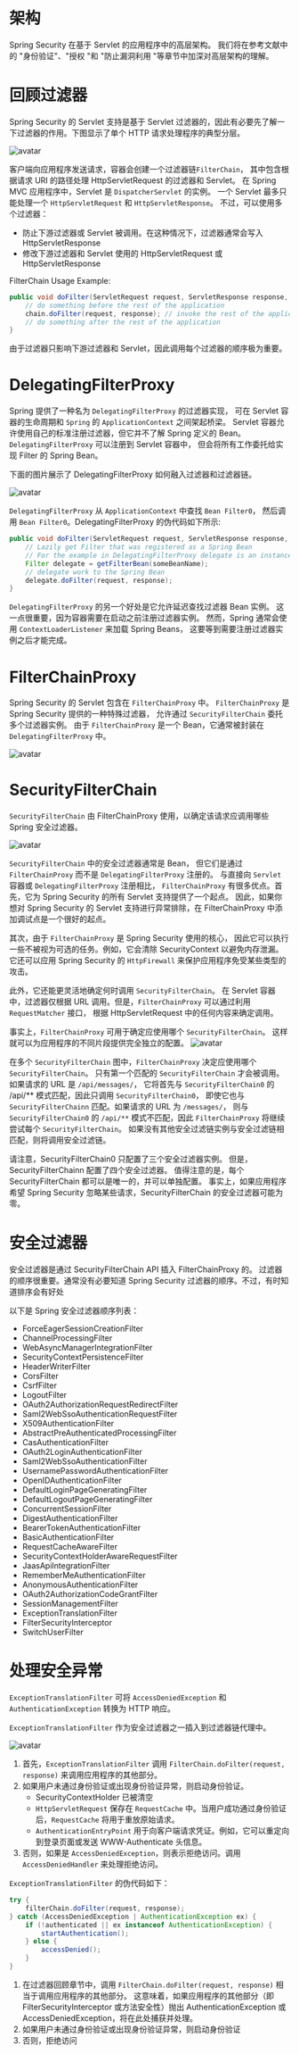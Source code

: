 # 架构
Spring Security 在基于 Servlet 的应用程序中的高层架构。
我们将在参考文献中的 "身份验证"、"授权 "和 "防止漏洞利用 "等章节中加深对高层架构的理解。
# 回顾过滤器
Spring Security 的 Servlet 支持是基于 Servlet 过滤器的，因此有必要先了解一下过滤器的作用。下图显示了单个 HTTP 请求处理程序的典型分层。

![avatar](./img/filterchain.png)

客户端向应用程序发送请求，容器会创建一个过滤器链`FilterChain`，
其中包含根据请求 URI 的路径处理 HttpServletRequest 的过滤器和 Servlet。
在 Spring MVC 应用程序中，Servlet 是 `DispatcherServlet` 的实例。
一个 Servlet 最多只能处理一个 `HttpServletRequest` 和 `HttpServletResponse`。
不过，可以使用多个过滤器：

- 防止下游过滤器或 Servlet 被调用。在这种情况下，过滤器通常会写入 HttpServletResponse
- 修改下游过滤器和 Servlet 使用的 HttpServletRequest 或 HttpServletResponse

FilterChain Usage Example:

```java
public void doFilter(ServletRequest request, ServletResponse response, FilterChain chain) {
    // do something before the rest of the application
    chain.doFilter(request, response); // invoke the rest of the application
    // do something after the rest of the application
}
```

由于过滤器只影响下游过滤器和 Servlet，因此调用每个过滤器的顺序极为重要。

# DelegatingFilterProxy

Spring 提供了一种名为 `DelegatingFilterProxy` 的过滤器实现，
可在 Servlet 容器的生命周期和 `Spring` 的 `ApplicationContext` 之间架起桥梁。
Servlet 容器允许使用自己的标准注册过滤器，但它并不了解 Spring 定义的 Bean。
`DelegatingFilterProxy` 可以注册到 Servlet 容器中，
但会将所有工作委托给实现 Filter 的 Spring Bean。

下面的图片展示了 DelegatingFilterProxy 如何融入过滤器和过滤器链。

![avatar](./img/delegatingfilterproxy.png)

`DelegatingFilterProxy` 从 `ApplicationContext` 中查找 `Bean Filter0`，
然后调用 `Bean Filter0`。DelegatingFilterProxy 的伪代码如下所示:

```java
public void doFilter(ServletRequest request, ServletResponse response, FilterChain chain) {
	// Lazily get Filter that was registered as a Spring Bean
	// For the example in DelegatingFilterProxy delegate is an instance of Bean Filter0
	Filter delegate = getFilterBean(someBeanName);
	// delegate work to the Spring Bean
	delegate.doFilter(request, response);
}
```

`DelegatingFilterProxy` 的另一个好处是它允许延迟查找过滤器 Bean 实例。
这一点很重要，因为容器需要在启动之前注册过滤器实例。
然而，Spring 通常会使用 `ContextLoaderListener` 来加载 Spring Beans，
这要等到需要注册过滤器实例之后才能完成。

# FilterChainProxy
Spring Security 的 Servlet 包含在 `FilterChainProxy` 中。
`FilterChainProxy` 是 Spring Security 提供的一种特殊过滤器，
允许通过 `SecurityFilterChain` 委托多个过滤器实例。
由于 `FilterChainProxy` 是一个 Bean，它通常被封装在 `DelegatingFilterProxy` 中。

![avatar](./img/filterchainproxy.png)

# SecurityFilterChain
`SecurityFilterChain` 由 FilterChainProxy 使用，以确定该请求应调用哪些 Spring 安全过滤器。

![avatar](./img/securityfilterchain.png)

`SecurityFilterChain` 中的安全过滤器通常是 Bean，
但它们是通过 `FilterChainProxy` 而不是 `DelegatingFilterProxy` 注册的。
与直接向 `Servlet` 容器或 `DelegatingFilterProxy` 注册相比，
`FilterChainProxy` 有很多优点。首先，它为 Spring Security 的所有 Servlet 支持提供了一个起点。
因此，如果你想对 Spring Security 的 Servlet 支持进行异常排除，在 FilterChainProxy 中添加调试点是一个很好的起点。

其次，由于 `FilterChainProxy` 是 Spring Security 使用的核心，
因此它可以执行一些不被视为可选的任务。例如，它会清除 SecurityContext 以避免内存泄漏。
它还可以应用 Spring Security 的 `HttpFirewall` 来保护应用程序免受某些类型的攻击。

此外，它还能更灵活地确定何时调用 `SecurityFilterChain`。
在 Servlet 容器中，过滤器仅根据 URL 调用。但是，`FilterChainProxy` 可以通过利用 `RequestMatcher` 接口，
根据 HttpServletRequest 中的任何内容来确定调用。

事实上，`FilterChainProxy` 可用于确定应使用哪个 `SecurityFilterChain`。
这样就可以为应用程序的不同片段提供完全独立的配置。
![avatar](./img/multi-securityfilterchain.png)

在多个 `SecurityFilterChain` 图中，`FilterChainProxy` 决定应使用哪个 `SecurityFilterChain`。
只有第一个匹配的 `SecurityFilterChain` 才会被调用。如果请求的 URL 是 `/api/messages/`，
它将首先与 `SecurityFilterChain0` 的 /api/** 模式匹配，因此只调用 `SecurityFilterChain0`，
即使它也与 `SecurityFilterChainn` 匹配。如果请求的 URL 为 `/messages/`，
则与 `SecurityFilterChain0` 的 `/api/**` 模式不匹配，因此 `FilterChainProxy` 将继续尝试每个 `SecurityFilterChain`。
如果没有其他安全过滤链实例与安全过滤链相匹配，则将调用安全过滤链。

请注意，SecurityFilterChain0 只配置了三个安全过滤器实例。
但是，SecurityFilterChainn 配置了四个安全过滤器。
值得注意的是，每个 SecurityFilterChain 都可以是唯一的，并可以单独配置。
事实上，如果应用程序希望 Spring Security 忽略某些请求，SecurityFilterChain 的安全过滤器可能为零。

# 安全过滤器
安全过滤器是通过 SecurityFilterChain API 插入 FilterChainProxy 的。
过滤器的顺序很重要。通常没有必要知道 Spring Security 过滤器的顺序。不过，有时知道排序会有好处

以下是 Spring 安全过滤器顺序列表：
- ForceEagerSessionCreationFilter
- ChannelProcessingFilter
- WebAsyncManagerIntegrationFilter
- SecurityContextPersistenceFilter
- HeaderWriterFilter
- CorsFilter
- CsrfFilter
- LogoutFilter
- OAuth2AuthorizationRequestRedirectFilter
- Saml2WebSsoAuthenticationRequestFilter
- X509AuthenticationFilter
- AbstractPreAuthenticatedProcessingFilter
- CasAuthenticationFilter
- OAuth2LoginAuthenticationFilter
- Saml2WebSsoAuthenticationFilter
- UsernamePasswordAuthenticationFilter
- OpenIDAuthenticationFilter
- DefaultLoginPageGeneratingFilter
- DefaultLogoutPageGeneratingFilter
- ConcurrentSessionFilter
- DigestAuthenticationFilter
- BearerTokenAuthenticationFilter
- BasicAuthenticationFilter
- RequestCacheAwareFilter
- SecurityContextHolderAwareRequestFilter
- JaasApiIntegrationFilter
- RememberMeAuthenticationFilter
- AnonymousAuthenticationFilter
- OAuth2AuthorizationCodeGrantFilter
- SessionManagementFilter
- ExceptionTranslationFilter
- FilterSecurityInterceptor
- SwitchUserFilter

# 处理安全异常
`ExceptionTranslationFilter` 可将 `AccessDeniedException` 和 `AuthenticationException` 转换为 HTTP 响应。

`ExceptionTranslationFilter` 作为安全过滤器之一插入到过滤器链代理中。

![avatar](./img/exceptiontranslationfilter.png)

1. 首先，`ExceptionTranslationFilter` 调用 `FilterChain.doFilter(request, response)` 来调用应用程序的其他部分。
2. 如果用户未通过身份验证或出现身份验证异常，则启动身份验证。
   - SecurityContextHolder 已被清空
   - `HttpServletRequest` 保存在 `RequestCache` 中。当用户成功通过身份验证后，`RequestCache` 将用于重放原始请求。
   - `AuthenticationEntryPoint` 用于向客户端请求凭证。例如，它可以重定向到登录页面或发送 WWW-Authenticate 头信息。
3. 否则，如果是 `AccessDeniedException`，则表示拒绝访问。调用 `AccessDeniedHandler` 来处理拒绝访问。

`ExceptionTranslationFilter` 的伪代码如下：
```java
try {
    filterChain.doFilter(request, response); 
} catch (AccessDeniedException | AuthenticationException ex) {
    if (!authenticated || ex instanceof AuthenticationException) {
        startAuthentication();
    } else {
        accessDenied();
    }
}
```
1. 在过滤器回顾章节中，调用 `FilterChain.doFilter(request, response)` 相当于调用应用程序的其他部分。
这意味着，如果应用程序的其他部分（即 FilterSecurityInterceptor 或方法安全性）抛出 AuthenticationException 或 AccessDeniedException，将在此处捕获并处理。
2. 如果用户未通过身份验证或出现身份验证异常，则启动身份验证
3. 否则，拒绝访问